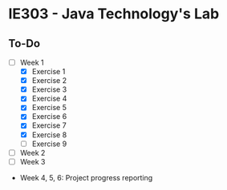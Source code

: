 # IE303 - Java Technology's Lab

## To-Do
- [ ] Week 1
  + [x] Exercise 1
  + [x] Exercise 2
  + [x] Exercise 3
  + [x] Exercise 4
  + [x] Exercise 5
  + [x] Exercise 6
  + [x] Exercise 7
  + [x] Exercise 8
  + [ ] Exercise 9
- [ ] Week 2
- [ ] Week 3

<!--
- [ ] Week 4
- [ ] Week 5
- [ ] Week 6
-->

- Week 4, 5, 6: Project progress reporting
